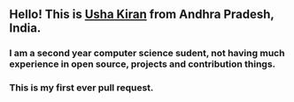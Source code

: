 ## Hello! This is [Usha Kiran](https://twitter.com/ushakiran_m) from Andhra Pradesh, India.
### I am a second year computer science sudent, not having much experience in open source, projects and contribution things.
### This is my first ever pull request.
